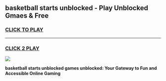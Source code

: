
## basketball starts unblocked - Play Unblocked Gmaes & Free
<h3>
<a href="https://news.freeplayer.one?title=basketball_starts_unblocked&ref=23F">CLICK TO PLAY</a></h3>
<hr>

<h3>
<a href="https://news.freeplayer.one?title=basketball_starts_unblocked&ref=23F">CLICK 2 PLAY</a>
  
</h3>

<a href="https://news.freeplayer.one?title=basketball_starts_unblocked&ref=23F/"><img src="https://clearcache.store/games.png"></a>


**basketball starts unblocked games unblocked: Your Gateway to Fun and Accessible Online Gaming**
